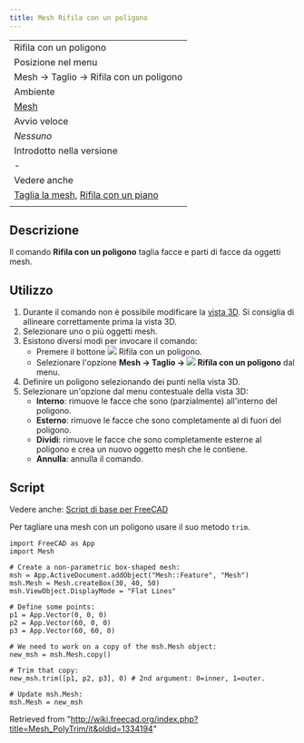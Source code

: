 ```yaml
---
title: Mesh Rifila con un poligono
---
```


|                                                                                                                         |
| ----------------------------------------------------------------------------------------------------------------------- |
| Rifila con un poligono                                                                                                  |
| Posizione nel menu                                                                                                      |
| Mesh → Taglio → Rifila con un poligono                                                                                  |
| Ambiente                                                                                                                |
| [Mesh](/Mesh_Workbench/it "Mesh Workbench/it")                                                                          |
| Avvio veloce                                                                                                            |
| _Nessuno_                                                                                                               |
| Introdotto nella versione                                                                                               |
| -                                                                                                                       |
| Vedere anche                                                                                                            |
| [Taglia la mesh](/Mesh_PolyCut/it "Mesh PolyCut/it"), [Rifila con un piano](/Mesh_TrimByPlane/it "Mesh TrimByPlane/it") |
|                                                                                                                         |

## Descrizione

Il comando **Rifila con un poligono** taglia facce e parti di facce da oggetti mesh.

## Utilizzo

1. Durante il comando non è possibile modificare la [vista 3D](/3D_view/it "3D view/it"). Si consiglia di allineare correttamente prima la vista 3D.
2. Selezionare uno o più oggetti mesh.
3. Esistono diversi modi per invocare il comando:
   - Premere il bottone ![](/images/Mesh_PolyTrim.svg) Rifila con un poligono.
   - Selezionare l'opzione **Mesh → Taglio → ![](/images/Mesh_PolyTrim.svg) Rifila con un poligono** dal menu.
4. Definire un poligono selezionando dei punti nella vista 3D.
5. Selezionare un'opzione dal menu contestuale della vista 3D:
   - **Interno**: rimuove le facce che sono (parzialmente) all'interno del poligono.
   - **Esterno**: rimuove le facce che sono completamente al di fuori del poligono.
   - **Dividi**: rimuove le facce che sono completamente esterne al poligono e crea un nuovo oggetto mesh che le contiene.
   - **Annulla**: annulla il comando.

## Script

Vedere anche: [Script di base per FreeCAD](/FreeCAD_Scripting_Basics/it "FreeCAD Scripting Basics/it")

Per tagliare una mesh con un poligono usare il suo metodo `trim`.

```
import FreeCAD as App
import Mesh

# Create a non-parametric box-shaped mesh:
msh = App.ActiveDocument.addObject("Mesh::Feature", "Mesh")
msh.Mesh = Mesh.createBox(30, 40, 50)
msh.ViewObject.DisplayMode = "Flat Lines"

# Define some points:
p1 = App.Vector(0, 0, 0)
p2 = App.Vector(60, 0, 0)
p3 = App.Vector(60, 60, 0)

# We need to work on a copy of the msh.Mesh object:
new_msh = msh.Mesh.copy()

# Trim that copy:
new_msh.trim([p1, p2, p3], 0) # 2nd argument: 0=inner, 1=outer.

# Update msh.Mesh:
msh.Mesh = new_msh

```

Retrieved from "<http://wiki.freecad.org/index.php?title=Mesh_PolyTrim/it&oldid=1334194>"
